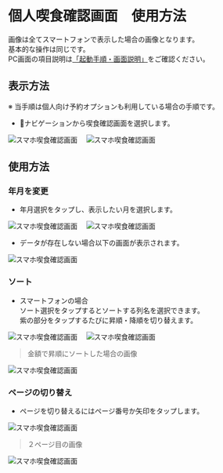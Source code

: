 # 個人喫食確認画面　使用方法

画像は全てスマートフォンで表示した場合の画像となります。<br>
基本的な操作は同じです。<br>
PC画面の項目説明は[「起動手順・画面説明」](./user_setting.md)をご確認ください。

## 表示方法
※ 当手順は個人向け予約オプションも利用している場合の手順です。

- ナビゲーションから喫食確認画面を選択します。

![スマホ喫食確認画面](img/user/user_foodhistory1.png)　
![スマホ喫食確認画面](img/user/user_foodhistory2.png)

## 使用方法

### 年月を変更

- 年月選択をタップし、表示したい月を選択します。

![スマホ喫食確認画面](img/user/user_foodhistory3.png)　
![スマホ喫食確認画面](img/user/user_foodhistory4.png)

- データが存在しない場合以下の画面が表示されます。

![スマホ喫食確認画面](img/user/user_foodhistory5.png)

### ソート

- スマートフォンの場合<br>ソート選択をタップするとソートする列名を選択できます。<br>紫の部分をタップするたびに昇順・降順を切り替えます。

![スマホ喫食確認画面](img/user/user_foodhistory6.png)　
![スマホ喫食確認画面](img/user/user_foodhistory7.png)

> 金額で昇順にソートした場合の画像

![スマホ喫食確認画面](img/user/user_foodhistory8.png)

### ページの切り替え

- ページを切り替えるにはページ番号か矢印をタップします。

![スマホ喫食確認画面](img/user/user_foodhistory9.png)

> ２ページ目の画像

![スマホ喫食確認画面](img/user/user_foodhistory10.png)
